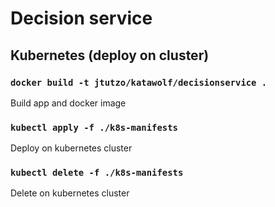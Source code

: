 # Decision service

## Kubernetes (deploy on cluster)

### `docker build -t jtutzo/katawolf/decisionservice .`

Build app and docker image

### `kubectl apply -f ./k8s-manifests`

Deploy on kubernetes cluster

### `kubectl delete -f ./k8s-manifests`

Delete on kubernetes cluster
